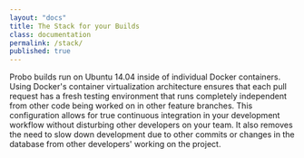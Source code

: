```yaml
---
layout: "docs"
title: The Stack for your Builds
class: documentation
permalink: /stack/
published: true
---
```

Probo builds run on Ubuntu 14.04 inside of individual Docker containers. Using Docker's container virtualization architecture ensures that each pull request has a fresh testing environment that runs completely independent from other code being worked on in other feature branches. This configuration allows for true continuous integration in your development workflow without disturbing other developers on your team. It also removes the need to slow down development due to other commits or changes in the database from other developers' working on the project.
